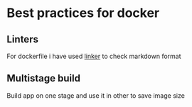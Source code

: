 # Best practices for docker

## Linters

For dockerfile i have used [linker](https://hadolint.github.io/hadolint/)
to check markdown format

## Multistage build

Build app on one stage and use it in other to save image size
